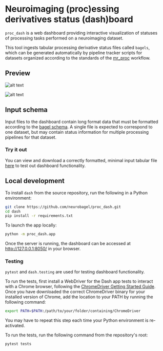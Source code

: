 # Neuroimaging (proc)essing derivatives status (dash)board

`proc_dash` is a web dashboard providing interactive visualization of statuses of processing tasks performed on a neuroimaging dataset.

This tool ingests tabular processing derivative status files called `bagels`, which can be generated automatically by pipeline tracker scripts for datasets organized according to the standards of the [mr_proc](https://github.com/neurodatascience/mr_proc) workflow.

## Preview
![alt text](https://github.com/neurobagel/proc_dash/blob/main/img/ui_overview_table.png?raw=true)

![alt text](https://github.com/neurobagel/proc_dash/blob/main/img/ui_overview_graphs.png?raw=true)


## Input schema
Input files to the dashboard contain long format data that must be formatted according to the [bagel schema](https://github.com/neurobagel/proc_dash/tree/main/schemas). A single file is expected to correspond to one dataset, but may contain status information for multiple processing pipelines for that dataset.

### Try it out
You can view and download a correctly formatted, minimal input tabular file [here](https://github.com/neurobagel/proc_dash/blob/main/tests/data/example_bagel.csv) to test out dashboard functionality.

## Local development
To install `dash` from the source repository, run the following in a Python environment:
```bash
git clone https://github.com/neurobagel/proc_dash.git
cd dash
pip install -r requirements.txt
```

To launch the app locally:
```bash
python -m proc_dash.app
```
Once the server is running, the dashboard can be accessed at http://127.0.0.1:8050/ in your browser.

### Testing
`pytest` and `dash.testing` are used for testing dashboard functionality.

To run the tests, first install a WebDriver for the Dash app tests to interact with a Chrome browser, following the [ChromeDriver Getting Started Guide](https://chromedriver.chromium.org/getting-started). Once you have downloaded the correct ChromeDriver binary for your installed version of Chrome, add the location to your PATH by running the following command:
```bash
export PATH=$PATH:/path/to/your/folder/containing/ChromeDriver
```
You may have to repeat this step each time your Python environment is re-activated.

To run the tests, run the following command from the repository's root:
```bash
pytest tests
```
